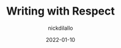 ---
author: nickdilallo
date: 2022-01-10
publisher: uxdesigncc
tags:
  - writing
target_url: https://uxdesign.cc/writing-with-respect-fb3d9604a374
title: Writing with Respect
---